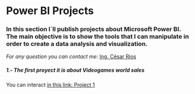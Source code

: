 # Power BI Projects
### In this section I´ll publish projects about Microsoft Power BI. The main objective is to show the tools that I can manipulate in order to create a data analysis and visualization.
*For any question you can contact me:* [Ing. César Ríos](https://www.linkedin.com/in/cesarriosag/)

##### 1.- The first proyect it is about Videogames world sales
You can interact [in this link: Project 1](https://app.powerbi.com/viewr=eyJrIjoiNzY3NzBiZWMtOWY3NS00ZGI1LWI3ZjYtMjNjYzJiZjgzNGM3IiwidCI6ImJkNWVjMDYxLTdjYmQtNDlmNy04NDI0LTgzZmNmODMxMjg0OSJ9)
